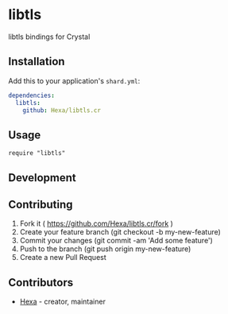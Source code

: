# libtls

libtls bindings for Crystal

## Installation


Add this to your application's `shard.yml`:

```yaml
dependencies:
  libtls:
    github: Hexa/libtls.cr
```


## Usage


```crystal
require "libtls"
```



## Development


## Contributing

1. Fork it ( https://github.com/Hexa/libtls.cr/fork )
2. Create your feature branch (git checkout -b my-new-feature)
3. Commit your changes (git commit -am 'Add some feature')
4. Push to the branch (git push origin my-new-feature)
5. Create a new Pull Request

## Contributors

- [Hexa](https://github.com/Hexa) - creator, maintainer
